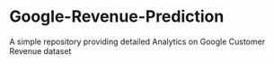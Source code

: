 # Google-Revenue-Prediction
A simple repository providing detailed Analytics on Google Customer Revenue dataset
